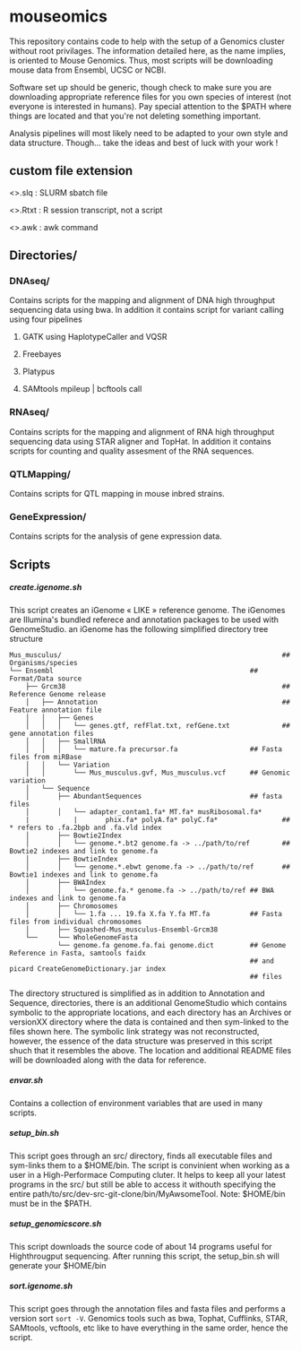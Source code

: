 mouseomics
==========

This repository contains code to help with the setup of a Genomics cluster without
 root privilages.  The information detailed here, as the name implies, is oriented
 to Mouse Genomics.  Thus, most scripts will be downloading mouse data from 
 Ensembl, UCSC or NCBI.

Software set up should be generic, though check to make sure you are downloading
  appropriate reference files for you own species of interest (not everyone is 
  interested in humans).  Pay special attention to the $PATH where things are
  located and that you're not deleting something important.

Analysis pipelines will most likely need to be adapted to your own style and 
  data structure. Though... take the ideas and best of luck with your work !

custom file extension
---
<>.slq  : SLURM sbatch file

<>.Rtxt : R session transcript, not a script

<>.awk  : awk command



Directories/
---

### DNAseq/

Contains scripts for the mapping and alignment of DNA high throughput sequencing
data using bwa.  In addition it contains script for variant calling using
four pipelines

1) GATK using HaplotypeCaller and VQSR

2) Freebayes

3) Platypus

4) SAMtools mpileup | bcftools call

### RNAseq/

Contains scripts for the mapping and alignment of RNA  high throughput sequencing
data using STAR aligner and TopHat.  In addition it contains scripts for counting
and quality assesment of the RNA sequences.

### QTLMapping/

Contains scripts for QTL mapping in mouse inbred strains.

### GeneExpression/

Contains scripts for the analysis of gene expression data.

## Scripts

##### create.igenome.sh

  This script creates an iGenome « LIKE » reference genome.  The iGenomes are Illumina's bundled referece and annotation packages to be used with GenomeStudio.  an iGenome has the following simplified directory tree structure
  
    Mus_musculus/                                                       ## Organisms/species
    └── Ensembl                                                 ## Format/Data source
        ├── Grcm38                                                      ## Reference Genome release
        │   ├── Annotation                                              ## Feature annotation file
        │   │   ├── Genes
        │   │   │   └── genes.gtf, refFlat.txt, refGene.txt             ## gene annotation files
        │   │   ├── SmallRNA
        │   │   │   └── mature.fa precursor.fa                  ## Fasta files from miRBase
        │   │   └── Variation
        │   │       └── Mus_musculus.gvf, Mus_musculus.vcf      ## Genomic variation
        │   └── Sequence
        │       ├── AbundantSequences                           ## fasta files
        │       │   └── adapter_contam1.fa* MT.fa* musRibosomal.fa*
        |           |       phix.fa* polyA.fa* polyC.fa*                ## * refers to .fa.2bpb and .fa.vld index
        │       ├── Bowtie2Index
        │       │   └── genome.*.bt2 genome.fa -> ../path/to/ref        ## Bowtie2 indexes and link to genome.fa
        │       ├── BowtieIndex
        │       │   └── genome.*.ebwt genome.fa -> ../path/to/ref       ## Bowtie1 indexes and link to genome.fa
        │       ├── BWAIndex
        │       │   └── genome.fa.* genome.fa -> ../path/to/ref ## BWA indexes and link to genome.fa
        │       ├── Chromosomes
        │       │   └── 1.fa ... 19.fa X.fa Y.fa MT.fa          ## Fasta files from individual chromosomes
        │       ├── Squashed-Mus_musculus-Ensembl-Grcm38
        └──     └── WholeGenomeFasta
                └── genome.fa genome.fa.fai genome.dict         ## Genome Reference in Fasta, samtools faidx
                                                                ## and picard CreateGenomeDictionary.jar index
                                                                ## files
   
   The directory structured is simplified as in addition to Annotation and Sequence, directories, there is an additional GenomeStudio which contains symbolic to the appropriate locations, and each directory has an Archives or versionXX directory where the data is contained and then sym-linked to the files shown here.  The symbolic link strategy was not reconstructed, however, the essence of the data structure was preserved in this script shuch that it resembles the above.
The location and additional README files will be downloaded along with the data for reference.

##### envar.sh

Contains a collection of environment variables that are used in many scripts.  

##### setup_bin.sh

This script goes through an src/ directory, finds all executable files and sym-links them to a $HOME/bin.  The script is convinient when working as a user in a High-Performace Computing cluter. It helps to keep all your latest programs in the src/ but still be able to access it withouth specifying the entire path/to/src/dev-src-git-clone/bin/MyAwsomeTool.  Note: $HOME/bin must be in the $PATH.

##### setup_genomicscore.sh

This script downloads the source code of about 14 programs useful for Highthrougput sequencing. After running this script, the setup_bin.sh will generate your $HOME/bin

##### sort.igenome.sh

This script goes through the annotation files and fasta files and performs a version sort ```sort -V```. Genomics tools such as bwa, Tophat, Cufflinks, STAR, SAMtools, vcftools, etc like to have everything in the same order, hence the script.

